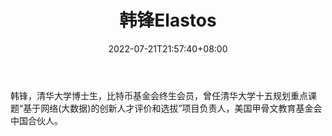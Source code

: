 ﻿---
weight: 
title: "韩锋Elastos"
description: "韩锋，清华大学博士生，比特币基金会终生会员，曾任清华大学十五规划重点课题“基于网络(大数据)的创新人才评价和选拔”项目负责人，美国甲骨文教育基金会中国合伙人"
date: 2022-07-21T21:57:40+08:00
lastmod: 2022-07-21T16:45:40+08:00
draft: false
authors: ["seven"]
featuredImage: "hanfengyilaiyun.png"
link: "https://weibo.com/u/3178119113"
tags: ["微博","韩锋Elastos"]
categories: ["navigation"]
navigation: ["微博"]
lightgallery: true
toc: true
pinned: false
recommend: false
recommend1: false
---
韩锋，清华大学博士生，比特币基金会终生会员，曾任清华大学十五规划重点课题“基于网络(大数据)的创新人才评价和选拔”项目负责人，美国甲骨文教育基金会中国合伙人。
